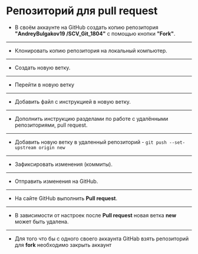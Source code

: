 # Репозиторий для **pull request**
* В своём аккаунте на GitHub создать копию репозитория **"AndreyBulgakov19
/SCV_Git_1804"** с помощью кнопки **"Fork"**.
---
* Клонировать копию репозитория на локальный компьютер.
---
* Создать новую ветку.
---
* Перейти в новую ветку
---
* Добавить файл с инструкцией в новую ветку.
---
* Дополнить инструкцию разделами по работе с удалёнными репозиториями, pull request.
---
* Добавить новую ветку в удаленный репозиторий - `git push --set-upstream origin new`
---
* Зафиксировать изменения (коммиты).
---
* Отправить изменения на GitHub.
---
* На сайте GitHub выполнить **Pull request**.
---
* В зависимости от настроек после **Pull request** новая ветка **new** может быть удалена.
---
* Для того что бы с одного своего аккаунта GitHab взять репозиторий для **fork** необходимо закрыть аккаунт